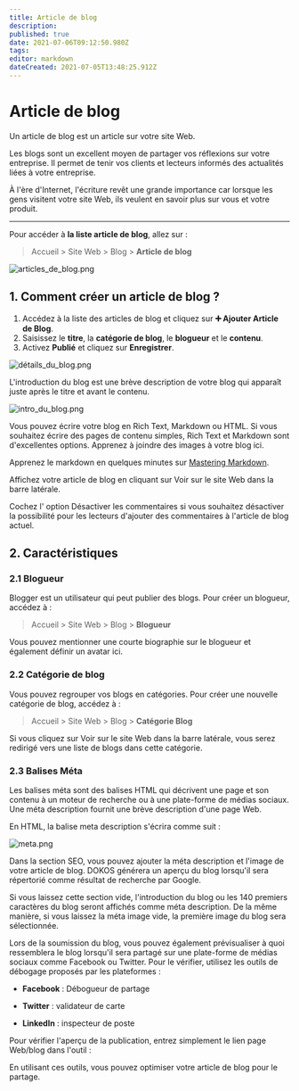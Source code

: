 ```yaml
---
title: Article de blog
description: 
published: true
date: 2021-07-06T09:12:50.980Z
tags: 
editor: markdown
dateCreated: 2021-07-05T13:48:25.912Z
---
```


# Article de blog

Un article de blog est un article sur votre site Web.

Les blogs sont un excellent moyen de partager vos réflexions sur votre entreprise. Il permet de tenir vos clients et lecteurs informés des actualités liées à votre entreprise.

À l'ère d'Internet, l'écriture revêt une grande importance car lorsque les gens visitent votre site Web, ils veulent en savoir plus sur vous et votre produit.

---

Pour accéder à **la liste article de blog**, allez sur :

> Accueil > Site Web > Blog > **Article de blog**

![articles_de_blog.png](/site-web/blog-post/articles_de_blog.png)

## 1. Comment créer un article de blog ?

1. Accédez à la liste des articles de blog et cliquez sur **:heavy_plus_sign: Ajouter Article de Blog**.
2. Saisissez le **titre**, la **catégorie de blog**, le **blogueur** et le **contenu**.
3. Activez **Publié** et cliquez sur **Enregistrer**.

![détails_du_blog.png](/site-web/blog-post/détails_du_blog.png)

L'introduction du blog est une brève description de votre blog qui apparaît juste après le titre et avant le contenu.

![intro_du_blog.png](/site-web/blog-post/intro_du_blog.png)

Vous pouvez écrire votre blog en Rich Text, Markdown ou HTML. Si vous souhaitez écrire des pages de contenu simples, Rich Text et Markdown sont d'excellentes options. Apprenez à joindre des images à votre blog ici.

Apprenez le markdown en quelques minutes sur <a href="https://guides.github.com/features/mastering-markdown/" target="_blank">Mastering Markdown</a>.

Affichez votre article de blog en cliquant sur Voir sur le site Web dans la barre latérale.

Cochez l' option Désactiver les commentaires si vous souhaitez désactiver la possibilité pour les lecteurs d'ajouter des commentaires à l'article de blog actuel.

## 2. Caractéristiques

### 2.1 Blogueur

Blogger est un utilisateur qui peut publier des blogs. Pour créer un blogueur, accédez à :

> Accueil > Site Web > Blog > **Blogueur**

Vous pouvez mentionner une courte biographie sur le blogueur et également définir un avatar ici.

### 2.2 Catégorie de blog

Vous pouvez regrouper vos blogs en catégories. Pour créer une nouvelle catégorie de blog, accédez à :

> Accueil > Site Web > Blog > **Catégorie Blog**

Si vous cliquez sur Voir sur le site Web dans la barre latérale, vous serez redirigé vers une liste de blogs dans cette catégorie.

### 2.3 Balises Méta

Les balises méta sont des balises HTML qui décrivent une page et son contenu à un moteur de recherche ou à une plate-forme de médias sociaux. Une méta description fournit une brève description d'une page Web.

En HTML, la balise meta description s'écrira comme suit :

<head> <meta name="description" content="This is an example of a meta description. This will often show up in search results."> </head>

![meta.png](/site-web/blog-post/meta.png)

Dans la section SEO, vous pouvez ajouter la méta description et l'image de votre article de blog. DOKOS générera un aperçu du blog lorsqu'il sera répertorié comme résultat de recherche par Google.

Si vous laissez cette section vide, l'introduction du blog ou les 140 premiers caractères du blog seront affichés comme méta description. De la même manière, si vous laissez la méta image vide, la première image du blog sera sélectionnée.

Lors de la soumission du blog, vous pouvez également prévisualiser à quoi ressemblera le blog lorsqu'il sera partagé sur une plate-forme de médias sociaux comme Facebook ou Twitter. Pour le vérifier, utilisez les outils de débogage proposés par les plateformes :

- **Facebook** : Débogueur de partage

- **Twitter** : validateur de carte

- **LinkedIn** : inspecteur de poste

Pour vérifier l'aperçu de la publication, entrez simplement le lien page Web/blog dans l'outil :

En utilisant ces outils, vous pouvez optimiser votre article de blog pour le partage.


